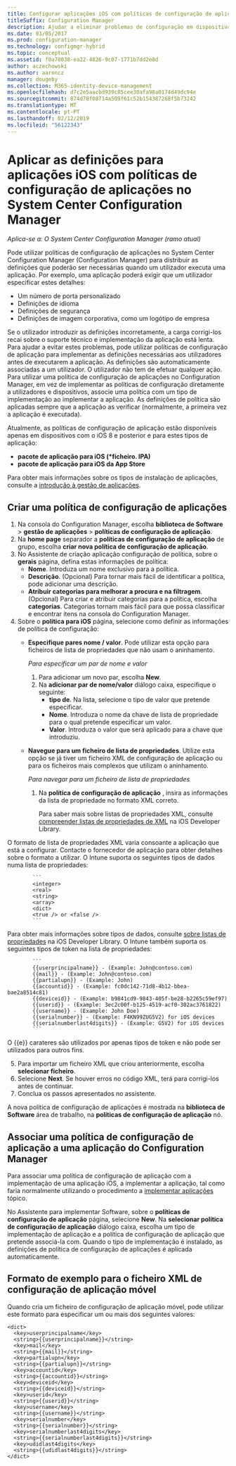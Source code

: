 ```yaml
---
title: Configurar aplicações iOS com políticas de configuração de aplicação
titleSuffix: Configuration Manager
description: Ajudar a eliminar problemas de configuração em dispositivos com iOS 8 ou posterior ao implementar políticas de configuração de aplicações aos utilizadores antes de executarem aplicações.
ms.date: 03/05/2017
ms.prod: configuration-manager
ms.technology: configmgr-hybrid
ms.topic: conceptual
ms.assetid: f0a78038-ea22-4826-9c07-1771b7dd2e8d
author: aczechowski
ms.author: aaroncz
manager: dougeby
ms.collection: M365-identity-device-management
ms.openlocfilehash: d7c2e5aacbd939c85cee30afa98a0174d49dc94e
ms.sourcegitcommit: 874d78f08714a509f61c52b154387268f5b73242
ms.translationtype: MT
ms.contentlocale: pt-PT
ms.lasthandoff: 02/12/2019
ms.locfileid: "56122343"
---
```

# <a name="apply-settings-to-ios-apps-with-app-configuration-policies-in-system-center-configuration-manager"></a>Aplicar as definições para aplicações iOS com políticas de configuração de aplicações no System Center Configuration Manager

*Aplica-se a: O System Center Configuration Manager (ramo atual)*


Pode utilizar políticas de configuração de aplicações no System Center Configuration Manager (Configuration Manager) para distribuir as definições que poderão ser necessárias quando um utilizador executa uma aplicação. Por exemplo, uma aplicação poderá exigir que um utilizador especificar estes detalhes:
- Um número de porta personalizado
- Definições de idioma
- Definições de segurança
- Definições de imagem corporativa, como um logótipo de empresa

Se o utilizador introduzir as definições incorretamente, a carga corrigi-los recai sobre o suporte técnico e implementação da aplicação está lenta.
Para ajudar a evitar estes problemas, pode utilizar políticas de configuração de aplicação para implementar as definições necessárias aos utilizadores antes de executarem a aplicação. As definições são automaticamente associadas a um utilizador. O utilizador não tem de efetuar qualquer ação.
Para utilizar uma política de configuração de aplicações no Configuration Manager, em vez de implementar as políticas de configuração diretamente a utilizadores e dispositivos, associe uma política com um tipo de implementação ao implementar a aplicação. As definições de política são aplicadas sempre que a aplicação as verificar (normalmente, a primeira vez a aplicação é executada).

Atualmente, as políticas de configuração de aplicação estão disponíveis apenas em dispositivos com o iOS 8 e posterior e para estes tipos de aplicação:

- **pacote de aplicação para iOS (\*ficheiro. IPA)**
- **pacote de aplicação para iOS da App Store**

Para obter mais informações sobre os tipos de instalação de aplicações, consulte a [introdução à gestão de aplicações](/sccm/apps/understand/introduction-to-application-management).

## <a name="create-an-app-configuration-policy"></a>Criar uma política de configuração de aplicações

1. Na consola do Configuration Manager, escolha **biblioteca de Software** > **gestão de aplicações** > **políticas de configuração de aplicação**.
2. Na **home page** separador a **políticas de configuração de aplicação** de grupo, escolha **criar nova política de configuração de aplicação**.
3. No Assistente de criação aplicação configuração de política, sobre o **gerais** página, defina estas informações de política:
   - **Nome**. Introduza um nome exclusivo para a política.
   - **Descrição**. (Opcional) Para tornar mais fácil de identificar a política, pode adicionar uma descrição.
   - **Atribuir categorias para melhorar a procura e na filtragem**. (Opcional) Para criar e atribuir categorias para a política, escolha **categorias**. Categorias tornam mais fácil para que possa classificar e encontrar itens na consola do Configuration Manager.
4. Sobre o **política para iOS** página, selecione como definir as informações de política de configuração:
   - **Especifique pares nome / valor**. Pode utilizar esta opção para ficheiros de lista de propriedades que não usam o aninhamento.

      *Para especificar um par de nome e valor*
        1. Para adicionar um novo par, escolha **New**.
        2. Na **adicionar par de nome/valor** diálogo caixa, especifique o seguinte:
            - **tipo de**. Na lista, selecione o tipo de valor que pretende especificar.
            - **Nome**. Introduza o nome da chave de lista de propriedade para o qual pretende especificar um valor.
            - **Valor**. Introduza o valor que será aplicado para a chave que introduziu.

   - **Navegue para um ficheiro de lista de propriedades**. Utilize esta opção se já tiver um ficheiro XML de configuração de aplicação ou para os ficheiros mais complexos que utilizam o aninhamento.

     *Para navegar para um ficheiro de lista de propriedades*

     1. Na **política de configuração de aplicação** , insira as informações da lista de propriedade no formato XML correto.

        Para saber mais sobre listas de propriedades XML, consulte [compreender listas de propriedades de XML](https://developer.apple.com/library/ios/documentation/Cocoa/Conceptual/PropertyLists/UnderstandXMLPlist/UnderstandXMLPlist.html) na iOS Developer Library.

O formato de lista de propriedades XML varia consoante a aplicação que está a configurar. Contacte o fornecedor de aplicação para obter detalhes sobre o formato a utilizar.
O Intune suporta os seguintes tipos de dados numa lista de propriedades:
            
            ```
            <integer>
            <real>
            <string>
            <array>
            <dict>
            <true /> or <false />
            ```
Para obter mais informações sobre tipos de dados, consulte [sobre listas de propriedades](https://developer.apple.com/library/content/documentation/Cocoa/Conceptual/PropertyLists/AboutPropertyLists/AboutPropertyLists.html) na iOS Developer Library.
O Intune também suporta os seguintes tipos de token na lista de propriedades:
            
            ```
            {{userprincipalname}} - (Example: John@contoso.com)
            {{mail}} - (Example: John@contoso.com)
            {{partialupn}} - (Example: John)
            {{accountid}} - (Example: fc0dc142-71d8-4b12-bbea-bae2a8514c81)
            {{deviceid}} - (Example: b9841cd9-9843-405f-be28-b2265c59ef97)
            {{userid}} - (Example: 3ec2c00f-b125-4519-acf0-302ac3761822)
            {{username}} - (Example: John Doe)
            {{serialnumber}} - (Example: F4KN99ZUG5V2) for iOS devices
            {{serialnumberlast4digits}} - (Example: G5V2) for iOS devices
            ```

O {{e}} carateres são utilizados por apenas tipos de token e não pode ser utilizados para outros fins.
            
5. Para importar um ficheiro XML que criou anteriormente, escolha **selecionar ficheiro**.
6. Selecione **Next**. Se houver erros no código XML, terá para corrigi-los antes de continuar.
7. Conclua os passos apresentados no assistente.

A nova política de configuração de aplicações é mostrada na **biblioteca de Software** área de trabalho, na **políticas de configuração de aplicação** nó.

## <a name="associate-an-app-configuration-policy-with-a-configuration-manager-application"></a>Associar uma política de configuração de aplicação a uma aplicação do Configuration Manager

Para associar uma política de configuração de aplicação com a implementação de uma aplicação iOS, a implementar a aplicação, tal como faria normalmente utilizando o procedimento a [implementar aplicações](/sccm/apps/deploy-use/deploy-applications) tópico.

No Assistente para implementar Software, sobre o **políticas de configuração de aplicação** página, selecione **New**. Na **selecionar política de configuração de aplicação** diálogo caixa, escolha um tipo de implementação de aplicação e a política de configuração de aplicação que pretende associá-la com.
Quando o tipo de implementação é instalado, as definições de política de configuração de aplicações é aplicada automaticamente.

## <a name="example-format-for-the-mobile-app-configuration-xml-file"></a>Formato de exemplo para o ficheiro XML de configuração de aplicação móvel

Quando cria um ficheiro de configuração de aplicação móvel, pode utilizar este formato para especificar um ou mais dos seguintes valores:

```
<dict>
  <key>userprincipalname</key>
  <string>{{userprincipalname}}</string>
  <key>mail</key>
  <string>{{mail}}</string>
  <key>partialupn</key>
  <string>{{partialupn}}</string>
  <key>accountid</key>
  <string>{{accountid}}</string>
  <key>deviceid</key>
  <string>{{deviceid}}</string>
  <key>userid</key>
  <string>{{userid}}</string>
  <key>username</key>
  <string>{{username}}</string>
  <key>serialnumber</key>
  <string>{{serialnumber}}</string>
  <key>serialnumberlast4digits</key>
  <string>{{serialnumberlast4digits}}</string>
  <key>udidlast4digits</key>
  <string>{{udidlast4digits}}</string>
</dict>
```

